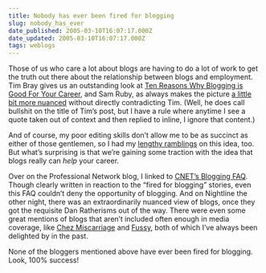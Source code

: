 ```yaml
---
title: Nobody has ever been fired for blogging
slug: nobody_has_ever
date_published: 2005-03-10T16:07:17.000Z
date_updated: 2005-03-10T16:07:17.000Z
tags: weblogs
---
```


Those of us who care a lot about blogs are having to do a lot of work to get the truth out there about the relationship between blogs and employment. Tim Bray gives us an outstanding look at [Ten Reasons Why Blogging is Good For Your Career](http://www.tbray.org/ongoing/When/200x/2005/03/08/BloggingIsGood), and Sam Ruby, as always makes the picture [a little bit more nuanced](http://www.intertwingly.net/blog/2005/03/09/Fault-Tolerance) without directly contradicting Tim. (Well, he does call bullshit on the title of Tim’s post, but I have a rule where anytime I see a quote taken out of context and then replied to inline, I ignore that content.)

And of course, my poor editing skills don’t allow me to be as succinct as either of those gentlemen, so I had my [lengthy ramblings](http://www.dashes.com/anil/2005/02/14/nonblogger_fir) on this idea, too. But what’s surprising is that we’re gaining some traction with the idea that blogs really can *help* your career.

Over on the Professional Network blog, I linked to [CNET’s Blogging FAQ](http://www.sixapart.com/pronet/weblog/2005/03/cnets_blogging.html). Though clearly written in reaction to the “fired for blogging” stories, even this FAQ couldn’t deny the opportunity of blogging. And on Nightline the other night, there was an extraordinarily nuanced view of blogs, once they got the requisite Dan Ratherisms out of the way. There were even some great mentions of blogs that aren’t included often enough in media coverage, like [Chez Miscarriage](http://chezmiscarriage.blogs.com/) and [Fussy](http://www.fussy.org/), both of which I’ve always been delighted by in the past.

None of the bloggers mentioned above have ever been fired for blogging. Look, 100% success!
